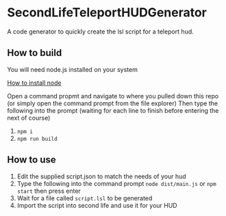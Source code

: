 # SecondLifeTeleportHUDGenerator

A code generator to quickly create the lsl script for a teleport hud.

## How to build

You will need node.js installed on your system

[How to install node](https://nodejs.dev/learn/how-to-install-nodejs)

Open a command propmt and navigate to where you pulled down this repo (or simply open the command prompt from the file explorer)
Then type the following into the prompt (waiting for each line to finish before entering the next of course)

1. `npm i`
2. `npm run build`

## How to use

1. Edit the supplied script.json to match the needs of your hud
2. Type the following into the command prompt `node dist/main.js` or `npm start` then press enter
3. Wait for a file called `script.lsl` to be generated
4. Import the script into second life and use it for your HUD
